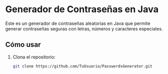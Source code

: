 # Generador de Contraseñas en Java

Este es un generador de contraseñas aleatorias en Java que permite generar contraseñas seguras con letras, números y caracteres especiales.

## Cómo usar

1. Clona el repositorio:
   ```bash
   git clone https://github.com/TuUsuario/PasswordsGenerator.git
